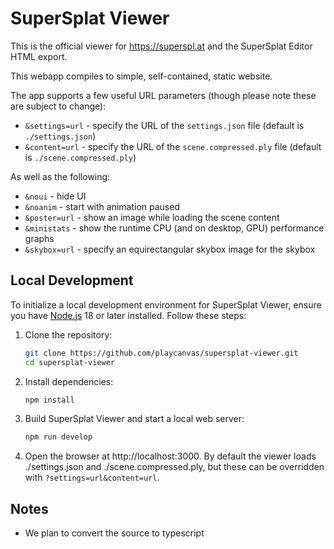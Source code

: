 # SuperSplat Viewer

This is the official viewer for https://superspl.at and the SuperSplat Editor HTML export.

This webapp compiles to simple, self-contained, static website.

The app supports a few useful URL parameters (though please note these are subject to change):
- `&settings=url` - specify the URL of the `settings.json` file (default is `./settings.json`)
- `&content=url` - specify the URL of the `scene.compressed.ply` file (default is `./scene.compressed.ply`)

As well as the following:
- `&noui` - hide UI
- `&noanim` - start with animation paused
- `&poster=url` - show an image while loading the scene content
- `&ministats` - show the runtime CPU (and on desktop, GPU) performance graphs
- `&skybox=url` - specify an equirectangular skybox image for the skybox

## Local Development

To initialize a local development environment for SuperSplat Viewer, ensure you have [Node.js](https://nodejs.org/) 18 or later installed. Follow these steps:

1. Clone the repository:

   ```sh
   git clone https://github.com/playcanvas/supersplat-viewer.git
   cd supersplat-viewer
   ```

2. Install dependencies:

   ```sh
   npm install
   ```

3. Build SuperSplat Viewer and start a local web server:

   ```sh
   npm run develop
   ```

4. Open the browser at http://localhost:3000. By default the viewer loads ./settings.json and ./scene.compressed.ply, but these can be overridden with `?settings=url&content=url`.

## Notes
- We plan to convert the source to typescript
